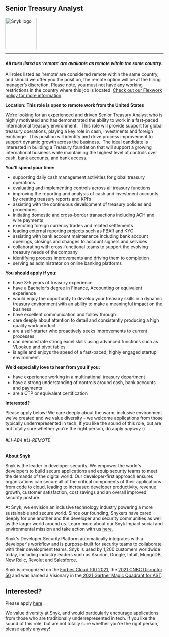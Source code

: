 Senior Treasury Analyst
---

<img src="https://res.cloudinary.com/snyk/image/upload/v1537345894/press-kit/brand/logo-black.png" width="100" alt="Snyk logo" />

<hr>
<h3><em><strong><sub>All roles listed as ‘remote’ are available as remote within the same country.</sub></strong></em></h3>
<p><span style="font-weight: 400;">All roles listed as ‘remote’ are considered remote within the same country, and should we offer you the position, the remote option will be at the hiring manager’s discretion. Please note, you must not have any working restrictions in the country where this job is located. </span><a href="https://snyk.io/blog/introducing-flex-work-the-future-of-work-at-snyk/"><span style="font-weight: 400;">Check out our Flexwork policy for more information</span></a></p>
<p><strong>Location: This role is open to remote work from the United States</strong></p>
<p><span style="font-weight: 400;">We’re looking for an experienced and driven Senior Treasury Analyst who is highly motivated and has demonstrated the ability to work in a fast-paced international treasury environment. &nbsp; This role will provide support for global treasury operations, playing a key role in cash, investments and foreign exchange.&nbsp; This position will identify and drive process improvement to support dynamic growth across the business.&nbsp; The ideal candidate is interested in building a Treasury foundation that will support a growing international business while maintaining the highest level of controls over cash, bank accounts, and bank access.</span></p>
<p><strong>You’ll spend your time:</strong></p>
<ul>
<li style="font-weight: 400;"><span style="font-weight: 400;">supporting daily cash management activities for global treasury operations</span></li>
<li style="font-weight: 400;"><span style="font-weight: 400;">evaluating and implementing controls across all treasury functions</span></li>
<li style="font-weight: 400;"><span style="font-weight: 400;">improving the reporting and analysis of cash and investment accounts by creating treasury reports and KPI’s</span></li>
<li style="font-weight: 400;"><span style="font-weight: 400;">assisting with the continuous development of treasury policies and procedures</span></li>
<li style="font-weight: 400;"><span style="font-weight: 400;">initiating domestic and cross-border transactions including ACH and wire payments</span></li>
<li style="font-weight: 400;"><span style="font-weight: 400;">executing foreign currency trades and related settlements</span></li>
<li style="font-weight: 400;"><span style="font-weight: 400;">leading external reporting projects such as FBAR and KYC</span></li>
<li style="font-weight: 400;"><span style="font-weight: 400;">assisting with bank account maintenance including bank account openings, closings and changes to account signers and services</span></li>
<li style="font-weight: 400;"><span style="font-weight: 400;">collaborating with cross-functional teams to support the evolving treasury needs of the company</span></li>
<li style="font-weight: 400;"><span style="font-weight: 400;">identifying process improvements and driving them to completion</span></li>
<li style="font-weight: 400;"><span style="font-weight: 400;">serving as administrator on online banking platforms</span></li>
</ul>
<p><strong>You should apply if you:</strong></p>
<ul>
<li style="font-weight: 400;"><span style="font-weight: 400;">have 3-5 years of treasury experience</span></li>
<li style="font-weight: 400;"><span style="font-weight: 400;">have a Bachelor’s degree in Finance, Accounting or equivalent experience</span></li>
<li style="font-weight: 400;"><span style="font-weight: 400;">would enjoy the opportunity to develop your treasury skills in a dynamic treasury environment with an ability to make a meaningful impact on the business&nbsp;&nbsp;</span></li>
<li style="font-weight: 400;"><span style="font-weight: 400;">have excellent communication and follow through</span></li>
<li style="font-weight: 400;"><span style="font-weight: 400;">care deeply about attention to detail and consistently producing a high quality work product</span></li>
<li style="font-weight: 400;"><span style="font-weight: 400;">are a self-starter who proactively seeks improvements to current processes</span></li>
<li style="font-weight: 400;"><span style="font-weight: 400;">can demonstrate strong excel skills using advanced functions such as VLookup and pivot tables</span></li>
<li style="font-weight: 400;"><span style="font-weight: 400;">is agile and enjoys the speed of a fast-paced, highly engaged startup environment.</span></li>
</ul>
<p><strong>We’d especially love to hear from you if you:</strong></p>
<ul>
<li style="font-weight: 400;"><span style="font-weight: 400;">have experience working in a multinational treasury department</span></li>
<li style="font-weight: 400;"><span style="font-weight: 400;">have a strong understanding of controls around cash, bank accounts and payments</span></li>
<li style="font-weight: 400;"><span style="font-weight: 400;">are a CTP or equivalent certification</span></li>
</ul>
<p><strong>Interested?</strong></p>
<p><span style="font-weight: 400;">Please apply below! We care deeply about the warm, inclusive environment we’ve created and we value diversity - we welcome applications from those typically underrepresented in tech. If you like the sound of this role, but are not totally sure whether you’re the right person, do apply </span><em><span style="font-weight: 400;">anyway</span></em><span style="font-weight: 400;"> :)</span></p>
<h6><span style="font-weight: 400;">#LI-AB4 #LI-REMOTE</span></h6><div class="content-conclusion"><p><strong>About Snyk</strong></p>
<p><span style="font-weight: 400;">Snyk is the leader in developer security. We empower the world's developers to build secure applications and equip security teams to meet the demands of the digital world. Our developer-first approach ensures organizations can secure all of the critical components of their applications from code to cloud, leading to increased developer productivity, revenue growth, customer satisfaction, cost savings and an overall improved security posture.&nbsp;</span></p>
<p><span style="font-weight: 400;">At Snyk, we envision an inclusive technology industry powering a more sustainable and secure world.</span> <span style="font-weight: 400;">Since our founding, Snykers have cared deeply for one another and the developer and security communities as well as the larger world around us. Learn more about our Snyk Impact social and environmental mission and take action with us </span><a href="https://snyk.io/about/snyk-impact/"><span style="font-weight: 400;">here.</span></a></p>
<p><span style="font-weight: 400;">Snyk's Developer Security Platform automatically integrates with a developer's workflow and is purpose-built for security teams to collaborate with their development teams. Snyk is used by 1,200 customers worldwide today, including industry leaders such as Asurion, Google, Intuit, MongoDB, New Relic, Revolut and Salesforce.</span></p>
<p><span style="font-weight: 400;">Snyk is recognized on the </span><a href="https://www.forbes.com/cloud100/#6f24b5ba5f94"><span style="font-weight: 400;">Forbes Cloud 100 2021</span></a><span style="font-weight: 400;">, the </span><a href="https://www.cnbc.com/2021/05/25/these-are-the-2021-cnbc-disruptor-50-companies.html"><span style="font-weight: 400;">2021 CNBC Disruptor 50</span></a><span style="font-weight: 400;"> and was named a Visionary in the</span><a href="https://snyk.io/blog/snyk-visionary-2021-gartner-magic-quadrant-for-ast/"><span style="font-weight: 400;"> 2021 Gartner Magic Quadrant for AST</span></a><span style="font-weight: 400;">.</span></p></div>

Interested?
---

Please apply [here](https://boards.greenhouse.io/snyk/jobs/5896514002#app).

We value diversity at Snyk, and would particularly encourage applications from those who are traditionally underrepresented in tech.
If you like the sound of this role, but are not totally sure whether you’re the right person, please apply anyway!
